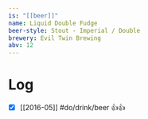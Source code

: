 ```yaml
---
is: "[[beer]]"
name: Liquid Double Fudge
beer-style: Stout - Imperial / Double
brewery: Evil Twin Brewing
abv: 12
---
```

# Log
- [x] [[2016-05]] #do/drink/beer 👍👍
